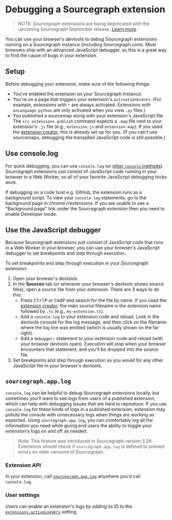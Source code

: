 # Debugging a Sourcegraph extension

> NOTE: Sourcegraph extensions are being deprecated with the upcoming Sourcegraph September release. [Learn more](../deprecation.md).

You can use your browser's devtools to debug Sourcegraph extensions running on a Sourcegraph instance (including Sourcegraph.com). Most browsers ship with an advanced JavaScript debugger, so this is a great way to find the cause of bugs in your extension.

## Setup

Before debugging your extension, make sure of the following things:

- You've enabled the extension on your Sourcegraph instance.
- You're on a page that triggers your extension's `activationEvents`. (For example, extensions with `*` are always activated. Extensions with `onLanguage:python` are only activated when you view `.py` files.)
- You published a sourcemap along with your extension's JavaScript file. The `src extensions publish` command expects a `.map` file next to your extension's `.js` file (e.g., `extension.js` and `extension.map`). If you used the [extension creator](https://github.com/sourcegraph/create-extension), this is already set up for you. (If you can't use sourcemaps, debugging the transpiled JavaScript code is still possible.)

## Use console.log

For quick debugging, you can use `console.log` (or [other `console` methods](https://developer.mozilla.org/en-US/docs/Web/API/console)). Sourcegraph extensions just consist of JavaScript code running in your browser in a Web Worker, so all of your favorite JavaScript debugging tricks work.

If debugging on a code host e.g. GitHub, the extension runs as a background script. To view your `console.log` statements, go to the background page in chrome://extensions. If you are unable to see a "Background page" link under the Sourcegraph extension then you need to enable Developer mode.

## Use the JavaScript debugger

Because Sourcegraph extensions just consist of JavaScript code that runs in a Web Worker in your browser, you can use your browser's JavaScript debugger to set breakpoints and step through execution.

To set breakpoints and step through execution in your Sourcegraph extension:

1. Open your browser's devtools.
1. In the **Sources** tab (or wherever your browser's devtools shows source files), open a source file from your extension. There are 3 ways to do this:
   - Press <kbd>Ctrl</kbd><kbd>P</kbd> or <kbd>Cmd</kbd><kbd>P</kbd> and search for the file by name. If you used the [extension creator](https://github.com/sourcegraph/create-extension), the main source filename is the extension name followed by `.ts` (e.g., `my-extension.ts`).
   - Add a `console.log` to your extension code and reload. Look in the devtools console for the log message, and then click on the filename where the log line was emitted (which is usually shown on the far right).
   - Add a `debugger;` statement to your extension code and reload (with your browser devtools open). Execution will stop when your browser encounters that statement, and you'll be dropped into the source file.
1. Set breakpoints and step through execution as you would for any other JavaScript file in your browser's devtools.

## `sourcegraph.app.log`

`console.log` can be helpful to debug Sourcegraph extensions locally, but sometimes you'll want to see logs from users of a published extension, which can help with debugging issues that are hard to reproduce. If you use `console.log` for these kinds of logs in a published extension, extension may pollute the console with unnecessary logs when things are working as expected. Using `sourcegraph.app.log`, you can comfortably log all the information you need while giving end users the ability to toggle your extension's logs on and off as needed.

> Note: This feature was introduced in Sourcegraph version 3.28. Extensions should check if `sourcegraph.app.log` is defined to prevent errors on older versions of Sourcegraph.

### Extension API

In your extension, call [`sourcegraph.app.log`]() anywhere you'd call `console.log`.

<!-- TODO: link to extension API in main -->


### User settings

Users can enable an extension's logs by adding its ID to the [`extensions.activeLoggers`]() setting.

<!-- TODO: link to settings schema in main -->
